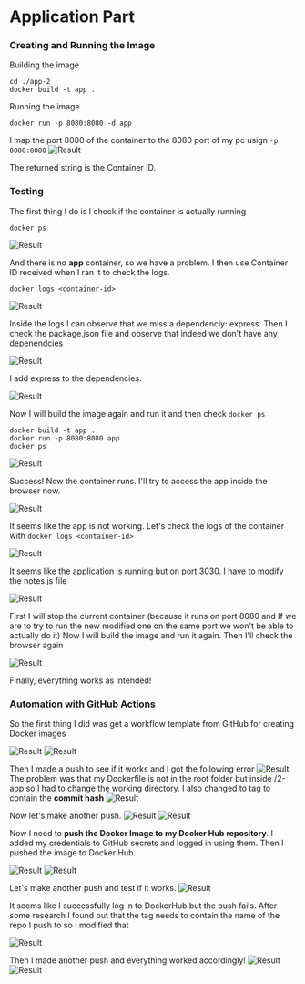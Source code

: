 # Application Part

### Creating and Running the Image

Building the image

```
cd ./app-2
docker build -t app .
```

Running the image

```
docker run -p 8080:8080 -d app
```

I map the port 8080 of the container to the 8080 port of my pc usign `-p 8080:8080`
![Result](./assets/1.png)

The returned string is the Container ID.

### Testing

The first thing I do is I check if the container is actually running

```
docker ps
```

![Result](./assets/2.png)

And there is no **app** container, so we have a problem.
I then use Container ID received when I ran it to check the logs.

```
docker logs <container-id>
```

![Result](./assets/3.png)

Inside the logs I can observe that we miss a dependenciy: express.
Then I check the package.json file and observe that indeed we don't have any depenendcies

![Result](./assets/4.png)

I add express to the dependencies.

![Result](./assets/5.png)

Now I will build the image again and run it and then check `docker ps`

```
docker build -t app .
docker run -p 8080:8080 app
docker ps
```

![Result](./assets/6.png)

Success! Now the container runs. I'll try to access the app inside the browser now.

![Result](./assets/7.png)

It seems like the app is not working. Let's check the logs of the container with `docker logs <container-id>`

![Result](./assets/8.png)

It seems like the application is running but on port 3030. I have to modify the notes.js file

![Result](./assets/9.png)

First I will stop the current container (because it runs on port 8080 and If we are to try to run the new modified one on the same port we won't be able to actually do it)
Now I will build the image and run it again. Then I'll check the browser again

![Result](./assets/10.png)

Finally, everything works as intended!


### Automation with GitHub Actions
So the first thing I did was get a workflow template from GitHub for creating Docker images

![Result](./assets/11.png)
![Result](./assets/12.png)

Then I made a push to see if it works and I got the following error
![Result](./assets/13.png)
The problem was that my Dockerfile is not in the root folder but inside /2-app so I had to change the working directory. I also changed to tag to contain the **commit hash**
![Result](./assets/14.png)

Now let's make another push.
![Result](./assets/15.png)
![Result](./assets/16.png)

Now I need to **push the Docker Image to my Docker Hub repository**. I added my credentials to GitHub secrets and logged in using them. Then I pushed the image to Docker Hub.

![Result](./assets/18.png)
![Result](./assets/17.png)

Let's make another push and test if it works.
![Result](./assets/19.png)

It seems like I successfully log in to DockerHub but the push fails.
After some research I found out that the tag needs to contain the name of the repo I push to so I modified that

![Result](./assets/20.png)

Then I made another push and everything worked accordingly!
![Result](./assets/21.png)
![Result](./assets/22.png)









